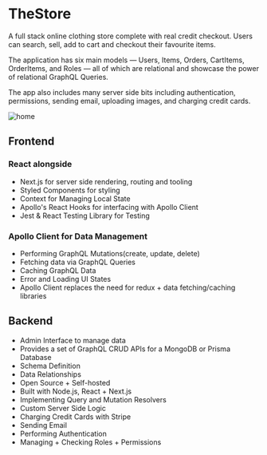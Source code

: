 # TheStore
A full stack online clothing store complete with real credit checkout. Users can search, sell, add to cart and checkout their favourite items.

The application has six main models — Users, Items, Orders, CartItems, OrderItems, and Roles — all of which are relational and showcase the power of relational GraphQL Queries.

The app also includes many server side bits including authentication, permissions, sending email, uploading images, and charging credit cards.


![home](https://user-images.githubusercontent.com/29177676/128729210-ed649002-147d-4810-b1b4-febd2f23cb12.png)


## Frontend
### React alongside 
  - Next.js for server side rendering, routing and tooling
  - Styled Components for styling
  - Context for Managing Local State
  - Apollo's React Hooks for interfacing with Apollo Client
  - Jest & React Testing Library for Testing

### Apollo Client for Data Management
  - Performing GraphQL Mutations(create, update, delete)
  - Fetching data via GraphQL Queries
  - Caching GraphQL Data
  - Error and Loading UI States
  - Apollo Client replaces the need for redux + data fetching/caching libraries


## Backend
  - Admin Interface to manage data
  - Provides a set of GraphQL CRUD APIs for a MongoDB or Prisma Database
  - Schema Definition
  - Data Relationships
  - Open Source + Self-hosted
  - Built with Node.js, React + Next.js
  - Implementing Query and Mutation Resolvers
  - Custom Server Side Logic
  - Charging Credit Cards with Stripe
  - Sending Email
  - Performing Authentication
  - Managing + Checking Roles + Permissions
